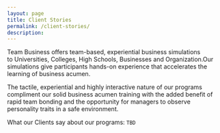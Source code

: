 ```yaml
---
layout: page
title: Client Stories
permalink: /client-stories/
description:
---
```


Team Business offers team-based, experiential business simulations to Universities, Colleges, High Schools, Businesses and Organization.Our simulations give participants hands-on experience that accelerates the learning of business acumen.

The tactile, experiential and highly interactive nature of our programs compliment our solid business acumen training with the added benefit of rapid team bonding and the opportunity for managers to observe personality traits in a safe environment.

What our Clients say about our programs: `TBD`
